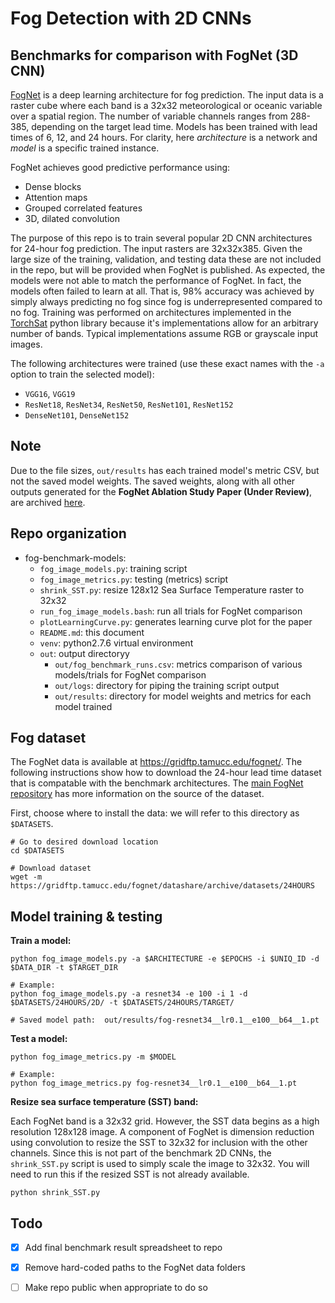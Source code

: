 # Fog Detection with 2D CNNs
## Benchmarks for comparison with FogNet (3D CNN)

[FogNet](https://gridftp.tamucc.edu/fognet/) is a deep learning architecture for fog prediction. The input data is a raster cube where each band is a 32x32 meteorological or oceanic variable over a spatial region. The number of variable channels ranges from 288-385, depending on the target lead time. Models has been trained with lead times of 6, 12, and 24 hours. 
For clarity, here _architecture_ is a network and _model_ is a specific trained instance. 

FogNet achieves good predictive performance using:

- Dense blocks
- Attention maps
- Grouped correlated features
- 3D, dilated convolution

The purpose of this repo is to train several popular 2D CNN architectures for 24-hour fog prediction. The input rasters are 32x32x385. Given the large size of the training, validation, and testing data these are not included in the repo, but will be provided when FogNet is published. As expected, the models were not able to match the performance of FogNet. In fact, the models often failed to learn at all. That is, 98% accuracy was achieved by simply always predicting no fog since fog is underrepresented compared to no fog. Training was performed on architectures implemented in the [TorchSat](https://github.com/sshuair/torchsat) python library because it's implementations allow for an arbitrary number of bands. Typical implementations assume RGB or grayscale input images. 

The following architectures were trained (use these exact names with the `-a` option to train the selected model):

- `VGG16`, `VGG19`
- `ResNet18`, `ResNet34`, `ResNet50`, `ResNet101`, `ResNet152`
- `DenseNet101`, `DenseNet152`

## Note

Due to the file sizes, `out/results` has each trained model's metric CSV, but not the saved model weights. 
The saved weights, along with all other outputs generated for the **FogNet Ablation Study Paper (Under Review)**, are archived [here](https://gridftp.tamucc.edu/fognet/datashare/archive/2D_benchmarks/fog_benchmark_models_outputs-02132022.tar.gz).

## Repo organization

- fog-benchmark-models:
	- `fog_image_models.py`: training script
	- `fog_image_metrics.py`: testing (metrics) script
	- `shrink_SST.py`: resize 128x12 Sea Surface Temperature raster to 32x32
	- `run_fog_image_models.bash`: run all trials for FogNet comparison
	- `plotLearningCurve.py`: generates learning curve plot for the paper
	- `README.md`: this document
	- `venv`: python2.7.6 virtual environment
	- `out`: output directoryy
		- `out/fog_benchmark_runs.csv`: metrics comparison of various models/trials for FogNet comparison
		- `out/logs`: directory for piping the training script output
		- `out/results`: directory for model weights and metrics for each model trained


## Fog dataset

The FogNet data is available at https://gridftp.tamucc.edu/fognet/.
The following instructions show how to download the 24-hour lead time dataset that is compatable with the benchmark architectures. 
The [main FogNet repository](https://github.com/conrad-blucher-institute/FogNet) has more information on the source of the dataset. 

First, choose where to install the data: we will refer to this directory as `$DATASETS`.
    
    # Go to desired download location
    cd $DATASETS

    # Download dataset
    wget -m https://gridftp.tamucc.edu/fognet/datashare/archive/datasets/24HOURS


## Model training & testing

**Train a model:**

    python fog_image_models.py -a $ARCHITECTURE -e $EPOCHS -i $UNIQ_ID -d $DATA_DIR -t $TARGET_DIR

    # Example:
    python fog_image_models.py -a resnet34 -e 100 -i 1 -d $DATASETS/24HOURS/2D/ -t $DATASETS/24HOURS/TARGET/
    
    # Saved model path:  out/results/fog-resnet34__lr0.1__e100__b64__1.pt

**Test a model:**

    python fog_image_metrics.py -m $MODEL 

    # Example:
    python fog_image_metrics.py fog-resnet34__lr0.1__e100__b64__1.pt


**Resize sea surface temperature (SST) band:**

Each FogNet band is a 32x32 grid. However, the SST data begins as a high resolution 128x128 image.
A component of FogNet is dimension reduction using convolution to resize the SST to 32x32 for inclusion with the other channels. 
Since this is not part of the benchmark 2D CNNs, the `shrink_SST.py` script is used to simply scale the image to 32x32.
You will need to run this if the resized SST is not already available.

    python shrink_SST.py

## Todo 

- [X] Add final benchmark result spreadsheet to repo
- [X] Remove hard-coded paths to the FogNet data folders
- [ ] Make repo public when appropriate to do so

